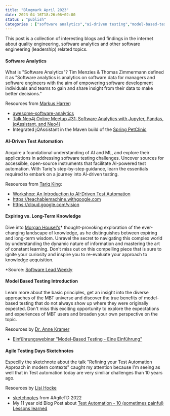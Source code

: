 ```yaml
---
title: "Blogmark April 2023"
date: 2023-04-16T18:26:06+02:00
status : "publish"
Categories : ["software analytics","ai-driven testing","model-based-testing","conferences","test automation"]
---
```


This post is a collection of interesting blogs and findings in the internet about quality engineering, software analytics and other software engineering (leadership) related topics.

#### Software Analytics

What is "Software Analytics"? Tim Menzies & Thomas Zimmermann defined it as "Software analytics is analytics on software data for managers and software engineers with the aim of empowering software development individuals and teams to gain and share insight from their data to make better decisions."

Resources from [Markus Harrer](https://github.com/feststelltaste):
- [awesome-software-analytics](https://github.com/feststelltaste/awesome-software-analytics)
- [Talk Neo4j Online Meetup #31: Software Analytics with Jupyter, Pandas, jqAssistant, and Neo4j](https://www.youtube.com/watch?v=LEbqyZVTLiI)
- Integrated jQAssistant in the Maven build of the [Spring PetClinic](https://github.com/jqassistant-demo/spring-petclinic)

#### AI-Driven Test Automation

Acquire a foundational understanding of AI and ML, and explore their applications in addressing software testing challenges. Uncover sources for accessible, open-source instruments that facilitate AI-powered test automation. 
With Tariq's step-by-step guidance, learn the essentials required to embark on a journey into AI-driven testing.

Resources from [Tariq King](https://www.linkedin.com/in/tariqking):
- [Workshop: An Introduction to AI-Driven Test Automation](https://www.youtube.com/watch?v=9L3gBMjSTOg)
- https://teachablemachine.withgoogle.com
- https://cloud.google.com/vision
 
#### Expiring vs. Long-Term Knowledge

Dive into [Morgan Housel's](https://collabfund.com/blog/expiring-vs-lt-knowledge/)* thought-provoking exploration of the ever-changing landscape of knowledge, as he distinguishes between expiring and long-term wisdom. Unravel the secret to navigating this complex world by understanding the dynamic nature of information and mastering the art of constant learning. Don't miss out on this compelling piece that is sure to ignite your curiosity and inspire you to re-evaluate your approach to knowledge acquisition.

*Source: [Software Lead Weekly](https://softwareleadweekly.com/issues/542)

#### Model Based Testing Introduction

Learn more about the basic principles, get an insight into the diverse approaches of the MBT universe and discover the true benefits of model-based testing that do not always show up where they were originally expected. Don't miss this exciting opportunity to explore the expectations and experiences of MBT users and broaden your own perspective on the topic.

Resources by [Dr. Anne Kramer](https://www.seppmed.de/dr-anne-kramer/)
- [Einführungswebinar "Model-Based Testing - Eine Einführung"](https://youtu.be/vEQBuQDUPMo)

#### Agile Testing Days Sketchnotes

Especilly the sketchnote about the talk "Refining your Test Automation Approach in modern contexts" caught my attention because 
I'm seeing as well that in Test automation today are very similiar challenges than 10 years ago.

Resources by [Lisi Hocke](https://twitter.com/lisihocke)
- [sketchnotes](https://twitter.com/lisihocke/status/1596305012048920577) from #AgileTD 2022 
- My 11 year old Blog Post about [Test Automation - 10 (sometimes painful) Lessons learned](https://dary.de/posts/2012/03/test-automation-10-sometimes-painful-lessons-learned/)